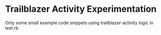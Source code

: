 # Trailblazer Activity Experimentation

Only some small example code snippets using trailblazer-activity logic in test.rb
